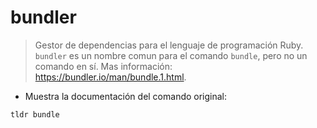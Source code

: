 # bundler

> Gestor de dependencias para el lenguaje de programación Ruby.
> `bundler` es un nombre comun para el comando `bundle`, pero no un comando en sí.
> Mas información: <https://bundler.io/man/bundle.1.html>.

- Muestra la documentación del comando original:

`tldr bundle`

